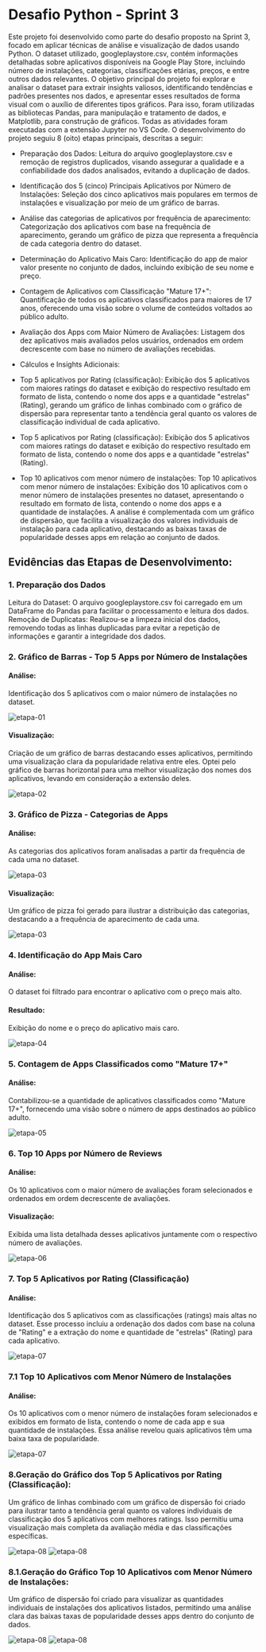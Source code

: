 # Desafio Python - Sprint 3

Este projeto foi desenvolvido como parte do desafio proposto na Sprint 3, focado em aplicar técnicas de análise e visualização de dados usando Python. O dataset utilizado, googleplaystore.csv, contém informações detalhadas sobre aplicativos disponíveis na Google Play Store, incluindo número de instalações, categorias, classificações etárias, preços, e entre outros dados relevantes. O objetivo principal do projeto foi explorar e analisar o dataset para extrair insights valiosos, identificando tendências e padrões presentes nos dados, e apresentar esses resultados de forma visual com o auxílio de diferentes tipos gráficos. Para isso, foram utilizadas as bibliotecas Pandas, para manipulação e tratamento de dados, e Matplotlib, para construção de gráficos. Todas as atividades foram executadas com a extensão Jupyter no VS Code.
O desenvolvimento do projeto seguiu 8 (oito) etapas principais, descritas a seguir:

- Preparação dos Dados: Leitura do arquivo googleplaystore.csv e remoção de registros duplicados, visando assegurar a qualidade e a confiabilidade dos dados analisados, evitando a duplicação de dados.

- Identificação dos 5 (cinco) Principais Aplicativos por Número de Instalações: Seleção dos cinco aplicativos mais populares em termos de instalações e visualização por meio de um gráfico de barras.

- Análise das categorias de aplicativos por frequência de aparecimento: Categorização dos aplicativos com base na frequência de aparecimento, gerando um gráfico de pizza que representa a frequência de cada categoria dentro do dataset.

- Determinação do Aplicativo Mais Caro: Identificação do app de maior valor presente no conjunto de dados, incluindo exibição de seu nome e preço.

- Contagem de Aplicativos com Classificação "Mature 17+": Quantificação de todos os aplicativos classificados para maiores de 17 anos, oferecendo uma visão sobre o volume de conteúdos voltados ao público adulto.

- Avaliação dos Apps com Maior Número de Avaliações: Listagem dos dez aplicativos mais avaliados pelos usuários, ordenados em ordem decrescente com base no número de avaliações recebidas.

- Cálculos e Insights Adicionais:
- Top 5 aplicativos por Rating (classificação): Exibição dos 5 aplicativos com maiores ratings do dataset e exibição do respectivo resultado em formato de lista, contendo o nome dos apps e a quantidade "estrelas" (Rating), gerando um gráfico de linhas combinado com o gráfico de dispersão para representar tanto a tendência geral quanto os valores de classificação individual de cada aplicativo.
- Top 5 aplicativos por Rating (classificação): Exibição dos 5 aplicativos com maiores ratings do dataset e exibição do respectivo resultado em formato de lista, contendo o nome dos apps e a quantidade "estrelas" (Rating).
- Top 10 aplicativos com menor número de instalações: Top 10 aplicativos com menor número de instalações: Exibição dos 10 aplicativos com o menor número de instalações presentes no dataset, apresentando o resultado em formato de lista, contendo o nome dos apps e a quantidade de instalações. A análise é complementada com um gráfico de dispersão, que facilita a visualização dos valores individuais de instalação para cada aplicativo, destacando as baixas taxas de popularidade desses apps em relação ao conjunto de dados.

## Evidências das Etapas de Desenvolvimento:

### 1. Preparação dos Dados
Leitura do Dataset: O arquivo googleplaystore.csv foi carregado em um DataFrame do Pandas para facilitar o processamento e leitura dos dados.
Remoção de Duplicatas: Realizou-se a limpeza inicial dos dados, removendo todas as linhas duplicadas para evitar a repetição de informações e garantir a integridade dos dados.

### 2. Gráfico de Barras - Top 5 Apps por Número de Instalações
#### Análise: 
Identificação dos 5 aplicativos com o maior número de instalações no dataset.

![etapa-01](Evidencias/cod_top5_apps.png)

#### Visualização: 
Criação de um gráfico de barras destacando esses aplicativos, permitindo uma visualização clara da popularidade relativa entre eles. Optei pelo gráfico de barras horizontal para uma melhor visualização dos nomes dos aplicativos, levando em consideração a extensão deles.

![etapa-02](Evidencias/grafico_top5_apps.png)

### 3. Gráfico de Pizza - Categorias de Apps
#### Análise: 
As categorias dos aplicativos foram analisadas a partir da frequência de cada uma no dataset.

![etapa-03](../Evidencias/Desafio/cod_categoria_apps_frequencia.png)

#### Visualização: 
Um gráfico de pizza foi gerado para ilustrar a distribuição das categorias, destacando a a frequência de aparecimento de cada uma.

![etapa-03](../Evidencias/Desafio/grafico_categoria_apps_frequencia.png)

### 4. Identificação do App Mais Caro
#### Análise: 
O dataset foi filtrado para encontrar o aplicativo com o preço mais alto.
#### Resultado: 
Exibição do nome e o preço do aplicativo mais caro.

![etapa-04](../Evidencias/Desafio/cod_categoria_apps_frequencia.png)

### 5. Contagem de Apps Classificados como "Mature 17+"
#### Análise: 
Contabilizou-se a quantidade de aplicativos classificados como "Mature 17+", fornecendo uma visão sobre o número de apps destinados ao público adulto.

![etapa-05](../Evidencias/Desafio/cod_apps_17.png)

### 6. Top 10 Apps por Número de Reviews
#### Análise: 
Os 10 aplicativos com o maior número de avaliações foram selecionados e ordenados em ordem decrescente de avaliações.
#### Visualização: 
Exibida uma lista detalhada desses aplicativos juntamente com o respectivo número de avaliações.

![etapa-06](../Evidencias/Desafio/cod_top10_apps_num_review.png)

### 7. Top 5 Aplicativos por Rating (Classificação)
#### Análise: 
Identificação dos 5 aplicativos com as classificações (ratings) mais altas no dataset. Esse processo incluiu a ordenação dos dados com base na coluna de "Rating" e a extração do nome e quantidade de "estrelas" (Rating) para cada aplicativo.

![etapa-07](../Evidencias/Desafio/cod_top5_aplicativos_por_rating.png)

### 7.1 Top 10 Aplicativos com Menor Número de Instalações
#### Análise: 
Os 10 aplicativos com o menor número de instalações foram selecionados e exibidos em formato de lista, contendo o nome de cada app e sua quantidade de instalações. Essa análise revelou quais aplicativos têm uma baixa taxa de popularidade.

![etapa-07](../Evidencias/Desafio/cod_top10_aplicativos_menor_numero_instalacoes.png)

### 8.Geração do Gráfico dos Top 5 Aplicativos por Rating (Classificação): 
Um gráfico de linhas combinado com um gráfico de dispersão foi criado para ilustrar tanto a tendência geral quanto os valores individuais de classificação dos 5 aplicativos com melhores ratings. Isso permitiu uma visualização mais completa da avaliação média e das classificações específicas.

![etapa-08](../Evidencias/Desafio/cod_grafico_top5_aplicativos_por_rating.png)
![etapa-08](../Evidencias/Desafio/grafico_top5_aplicativos_por_rating.png)

### 8.1.Geração do Gráfico Top 10 Aplicativos com Menor Número de Instalações: 
Um gráfico de dispersão foi criado para visualizar as quantidades individuais de instalações dos aplicativos listados, permitindo uma análise clara das baixas taxas de popularidade desses apps dentro do conjunto de dados.

![etapa-08](../Evidencias/Desafio/cod_grafico_top10_aplicativos_menor_numero_instalacoes.png)
![etapa-08](../Evidencias/Desafio/grafico_top10_aplicativos_menor_numero_instalacoes.png)


